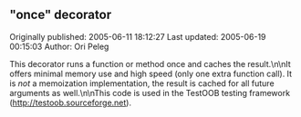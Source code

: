 ## "once" decorator

Originally published: 2005-06-11 18:12:27
Last updated: 2005-06-19 00:15:03
Author: Ori Peleg

This decorator runs a function or method once and caches the result.\n\nIt offers minimal memory use and high speed (only one extra function call). It is _not_ a memoization implementation, the result is cached for all future arguments as well.\n\nThis code is used in the TestOOB testing framework (http://testoob.sourceforge.net).